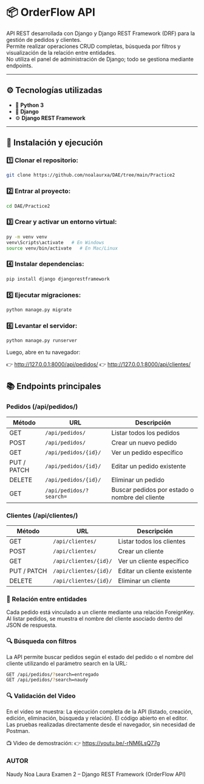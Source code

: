 # 📦 OrderFlow API

API REST desarrollada con Django y Django REST Framework (DRF) para la gestión de pedidos y clientes.  
Permite realizar operaciones CRUD completas, búsqueda por filtros y visualización de la relación entre entidades.  
No utiliza el panel de administración de Django; todo se gestiona mediante endpoints.

---

## ⚙️ Tecnologías utilizadas

- 🐍 **Python 3**
- 🧩 **Django**
- ⚙️ **Django REST Framework**

---

## 🚀 Instalación y ejecución

### 1️⃣ Clonar el repositorio:
```bash
git clone https://github.com/noalaurxa/DAE/tree/main/Practice2
```
### 2️⃣ Entrar al proyecto:
```bash
cd DAE/Practice2
```
### 3️⃣ Crear y activar un entorno virtual:
```bash
py -m venv venv
venv\Scripts\activate   # En Windows
source venv/bin/activate   # En Mac/Linux
```
### 4️⃣ Instalar dependencias:
```bash
pip install django djangorestframework
```
### 5️⃣ Ejecutar migraciones:
```bash
python manage.py migrate
```
### 6️⃣ Levantar el servidor:
```bash
python manage.py runserver
```
Luego, abre en tu navegador:

👉 http://127.0.0.1:8000/api/pedidos/
👉 http://127.0.0.1:8000/api/clientes/

## 📚 Endpoints principales

### Pedidos (/api/pedidos/)


| Método      | URL                     | Descripción                                    |
| ----------- | ----------------------- | ---------------------------------------------- |
| GET         | `/api/pedidos/`         | Listar todos los pedidos                       |
| POST        | `/api/pedidos/`         | Crear un nuevo pedido                          |
| GET         | `/api/pedidos/{id}/`    | Ver un pedido específico                       |
| PUT / PATCH | `/api/pedidos/{id}/`    | Editar un pedido existente                     |
| DELETE      | `/api/pedidos/{id}/`    | Eliminar un pedido                             |
| GET         | `/api/pedidos/?search=` | Buscar pedidos por estado o nombre del cliente |

### Clientes (/api/clientes/)

| Método      | URL                   | Descripción                 |
| ----------- | --------------------- | --------------------------- |
| GET         | `/api/clientes/`      | Listar todos los clientes   |
| POST        | `/api/clientes/`      | Crear un cliente            |
| GET         | `/api/clientes/{id}/` | Ver un cliente específico   |
| PUT / PATCH | `/api/clientes/{id}/` | Editar un cliente existente |
| DELETE      | `/api/clientes/{id}/` | Eliminar un cliente         |

### 🔗 Relación entre entidades

Cada pedido está vinculado a un cliente mediante una relación ForeignKey.
Al listar pedidos, se muestra el nombre del cliente asociado dentro del JSON de respuesta.

### 🔍 Búsqueda con filtros
La API permite buscar pedidos según el estado del pedido o el nombre del cliente utilizando el parámetro search en la URL:
```bash
GET /api/pedidos/?search=entregado
GET /api/pedidos/?search=naudy
```
### 🔍 Validación del Video
En el video se muestra:
La ejecución completa de la API (listado, creación, edición, eliminación, búsqueda y relación).
El código abierto en el editor.
Las pruebas realizadas directamente desde el navegador, sin necesidad de Postman.

📺 Video de demostración:
👉 https://youtu.be/-rNM6LsQ77g

### AUTOR
Naudy Noa Laura
Examen 2 – Django REST Framework (OrderFlow API)
